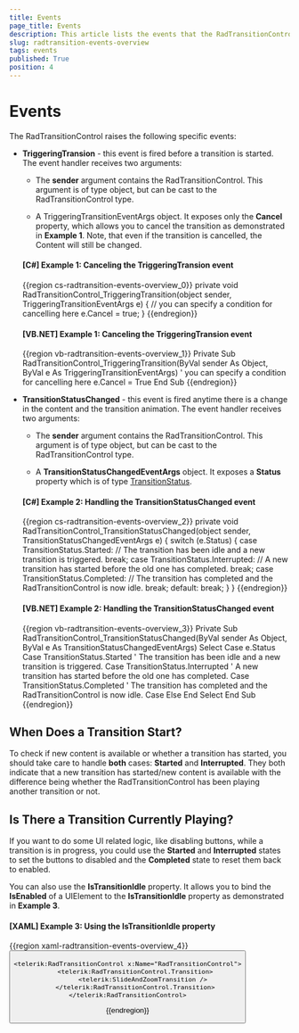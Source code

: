 ```yaml
---
title: Events
page_title: Events
description: This article lists the events that the RadTransitionControl exposes. 
slug: radtransition-events-overview
tags: events
published: True
position: 4
---
```


# Events

The RadTransitionControl raises the following specific events:

* __TriggeringTransion__ - this event is fired before a transition is started. The event handler receives two arguments:

    * The __sender__ argument contains the RadTransitionControl. This argument is of type object, but can be cast to the RadTransitionControl type.

    * A TriggeringTransitionEventArgs object. It exposes only the __Cancel__ property, which allows you to cancel the transition as demonstrated in __Example 1__. Note, that even if the transition is cancelled, the Content will still be changed. 

    #### __[C#] Example 1: Canceling the TriggeringTransion event__ 	
    {{region cs-radtransition-events-overview_0}}
        private void RadTransitionControl_TriggeringTransition(object sender, TriggeringTransitionEventArgs e)
        {
            // you can specify a condition for cancelling here
            e.Cancel = true;
        }
    {{endregion}}

    #### __[VB.NET] Example 1: Canceling the TriggeringTransion event__ 	
    {{region vb-radtransition-events-overview_1}}
        Private Sub RadTransitionControl_TriggeringTransition(ByVal sender As Object, ByVal e As TriggeringTransitionEventArgs)
			' you can specify a condition for cancelling here
			e.Cancel = True
        End Sub
    {{endregion}}

* __TransitionStatusChanged__ - this event is fired anytime there is a change in the content and the transition animation. The event handler receives two arguments:

    * The __sender__ argument contains the RadTransitionControl. This argument is of type object, but can be cast to the RadTransitionControl type.

    * A __TransitionStatusChangedEventArgs__ object. It exposes a __Status__ property which is of type [TransitionStatus](https://docs.telerik.com/devtools/wpf/api/telerik.windows.controls.transitioncontrol.transitionstatus). 

    #### __[C#] Example 2: Handling the TransitionStatusChanged event__ 	
    {{region cs-radtransition-events-overview_2}}
        private void RadTransitionControl_TransitionStatusChanged(object sender, TransitionStatusChangedEventArgs e)
        {
            switch (e.Status)
            {
                case TransitionStatus.Started:
                    // The transition has been idle and a new transition is triggered.
                    break;
                case TransitionStatus.Interrupted:
                    // A new transition has started before the old one has completed.
                    break;
                case TransitionStatus.Completed:
                    // The transition has completed and the RadTransitionControl is now idle.
                    break;
                default:
                    break;
            }
        }
    {{endregion}}

    #### __[VB.NET] Example 2: Handling the TransitionStatusChanged event__ 	
    {{region vb-radtransition-events-overview_3}}
        Private Sub RadTransitionControl_TransitionStatusChanged(ByVal sender As Object, ByVal e As TransitionStatusChangedEventArgs)
            Select Case e.Status
                Case TransitionStatus.Started
                    ' The transition has been idle and a new transition is triggered.
                Case TransitionStatus.Interrupted
                    ' A new transition has started before the old one has completed.
                Case TransitionStatus.Completed
                    ' The transition has completed and the RadTransitionControl is now idle.
                Case Else
            End Select
        End Sub
    {{endregion}}

## When Does a Transition Start?

To check if new content is available or whether a transition has started, you should take care to handle __both__ cases: __Started__ and __Interrupted__. They both indicate that a new transition has started/new content is available with the difference being whether the RadTransitionControl has been playing another transition or not.    	

## Is There a Transition Currently Playing?

If you want to do some UI related logic, like disabling buttons, while a transition is in progress, you could use the __Started__ and __Interrupted__ states to set the buttons to disabled and the __Completed__ state to reset them back to enabled.    	

You can also use the __IsTransitionIdle__ property. It allows you to bind the __IsEnabled__ of a UIElement to the __IsTransitionIdle__ property as demonstrated in __Example 3__.

#### __[XAML] Example 3: Using the IsTransitionIdle property__ 	
{{region xaml-radtransition-events-overview_4}}
    <Button Content="Sample button" IsEnabled="{Binding IsTransitionIdle, ElementName=RadTransitionControl}"/>
        
    <telerik:RadTransitionControl x:Name="RadTransitionControl">
        <telerik:RadTransitionControl.Transition>
            <telerik:SlideAndZoomTransition />
        </telerik:RadTransitionControl.Transition>
    </telerik:RadTransitionControl>
{{endregion}}
